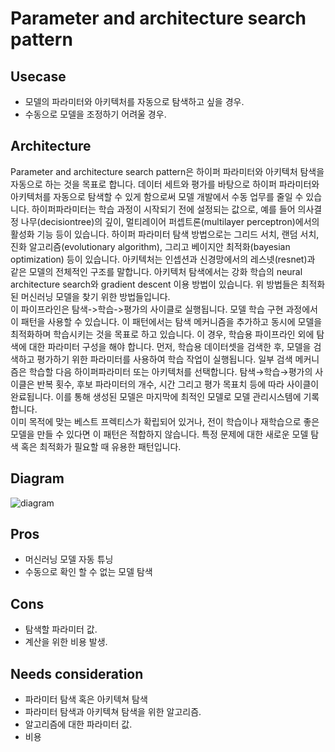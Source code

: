 # Parameter and architecture search pattern

## Usecase
- 모델의 파라미터와 아키텍처를 자동으로 탐색하고 싶을 경우.
- 수동으로 모델을 조정하기 어려울 경우.

## Architecture
Parameter and architecture search pattern은 하이퍼 파라미터와 아키텍처 탐색을 자동으로 하는 것을 목표로 합니다. 데이터 세트와 평가를 바탕으로 하이퍼 파라미터와 아키텍처를 자동으로 탐색할 수 있게 함으로써 모델 개발에서 수동 업무를 줄일 수 있습니다. 하이퍼파라미터는 학습 과정이 시작되기 전에 설정되는 값으로, 예를 들어 의사결정 나무(decisiontree)의 깊이, 멀티레이어 퍼셉트론(multilayer perceptron)에서의 활성화 기능 등이 있습니다. 하이퍼 파라미터 탐색 방법으로는 그리드 서치, 랜덤 서치, 진화 알고리즘(evolutionary algorithm), 그리고 베이지안 최적화(bayesian optimization) 등이 있습니다. 아키텍처는 인셉션과 신경망에서의 레스넷(resnet)과 같은 모델의 전체적인 구조를 말합니다. 아키텍처 탐색에서는 강화 학습의 neural architecture search와 gradient descent 이용 방법이 있습니다. 위 방법들은 최적화된 머신러닝 모델을 찾기 위한 방법들입니다.<br>
 이 파이프라인은 탐색->학습->평가의 사이클로 실행됩니다. 모델 학습 구현 과정에서 이 패턴을 사용할 수 있습니다. 이 패턴에서는 탐색 메커니즘을 추가하고 동시에 모델을 최적화하며 학습시키는 것을 목표로 하고 있습니다. 이 경우, 학습용 파이프라인 외에 탐색에 대한 파라미터 구성을 해야 합니다. 먼저, 학습용 데이터셋을 검색한 후, 모델을 검색하고 평가하기 위한 파라미터를 사용하여 학습 작업이 실행됩니다. 일부 검색 메커니즘은 학습할 다음 하이퍼파라미터 또는 아키텍처를 선택합니다. 탐색→학습→평가의 사이클은 반복 횟수, 후보 파라미터의 개수, 시간 그리고 평가 목표치 등에 따라 사이클이 완료됩니다. 이를 통해 생성된 모델은 마지막에 최적인 모델로 모델 관리시스템에 기록합니다. <br>
이미 목적에 맞는 베스트 프렉티스가 확립되어 있거나, 전이 학습이나 재학습으로 좋은 모델을 만들 수 있다면 이 패턴은 적합하지 않습니다. 특정 문제에 대한 새로운 모델 탐색 혹은 최적화가 필요할 때 유용한 패턴입니다. 

## Diagram
![diagram](diagram.png)


## Pros
- 머신러닝 모델 자동 튜닝
- 수동으로 확인 할 수 없는 모델 탐색

## Cons
- 탐색할 파라미터 값.
- 계산을 위한 비용 발생.

## Needs consideration
- 파라미터 탐색 혹은 아키텍쳐 탐색
- 파라미터 탐색과 아키텍쳐 탐색을 위한 알고리즘. 
- 알고리즘에 대한 파라미터 값. 
- 비용